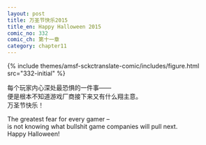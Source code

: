 ```yaml
---
layout: post
title: 万圣节快乐2015
title_en: Happy Halloween 2015
comic_no: 332
comic_ch: 第十一章
category: chapter11
---
```

{% include themes/amsf-sckctranslate-comic/includes/figure.html src="332-initial" %}

每个玩家内心深处最恐惧的一件事——  
便是根本不知道游戏厂商接下来又有什么翔主意。  
万圣节快乐！

The greatest fear for every gamer –  
is not knowing what bullshit game companies will pull next.  
Happy Halloween!
